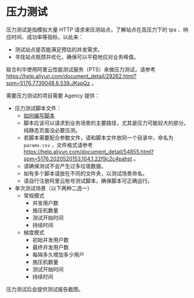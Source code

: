 # 压力测试

压力测试是指模拟大量 HTTP 请求来压测站点，了解站点在高压力下的 tps 、响应时间、成功率等指标，以此来：

- 测试站点是否能满足预估的并发需求。
- 寻找站点瓶颈并优化，确保可以平稳地应对业务峰值。

联合利华使用阿里云性能测试服务（PTS）来做压力测试，请参考 <https://help.aliyun.com/document_detail/29262.html?spm=5176.7739048.6.539.JKspQz> 。

需要压力测试的项目需要 Agency 提供：

- 压力测试脚本文件：
    - [如何编写脚本](https://help.aliyun.com/document_detail/54843.html?spm=5176.2020520153.0.0.782dd422uofHXJ)
    - 脚本应该可以请求到业务场景的主要路径，尤其是压力可能较大的部分。纯静态页面没必要压测。
    - 若脚本需要配合参数文件，请和脚本文件放同一个目录中，命名为 `params.csv` ，文件格式请参考 <https://help.aliyun.com/document_detail/54855.html?spm=5176.2020520153.104.1.22f9c2c4pahst> 。
    - 请确保测试不会产生过多垃圾数据。
    - 如有多个脚本请放在不同的文件夹，以测试场景命名。
    - 请自行注册阿里云账号测试脚本，确保脚本可正确运行。
- 单次测试场景（以下两种二选一）
    - 常规模式
        - 并发用户数
        - 施压机数量
        - 测试开始时间
        - 持续时间
    - 梯度模式
        - 初始并发用户数
        - 最终并发用户数
        - 每隔多久增加多少用户
        - 施压机数量
        - 测试开始时间
        - 持续时间

压力测试后会提供测试报告截图。
